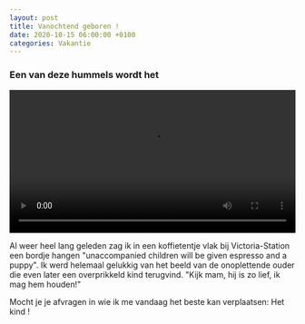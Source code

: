 ```yaml
---
layout: post
title: Vanochtend geboren !
date: 2020-10-15 06:00:00 +0100
categories: Vakantie
---
```


### Een van deze hummels wordt het

<video style="width:100%" controls>
 <source src="https://prisse.net/worptwee.mp4">videotag not supported
 </video>

Al weer heel lang geleden zag ik in een koffietentje vlak bij Victoria-Station een bordje hangen "unaccompanied children will be given espresso and a puppy". Ik werd helemaal gelukkig van het beeld van de onoplettende ouder die even later een overprikkeld kind terugvind. "Kijk mam, hij is zo lief, ik mag hem houden!"

Mocht je je afvragen in wie ik me vandaag het beste kan verplaatsen: Het kind !
